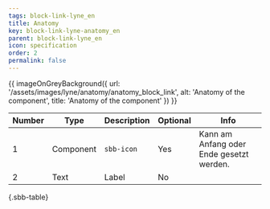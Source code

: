 ```yaml
---
tags: block-link-lyne_en
title: Anatomy
key: block-link-lyne-anatomy_en
parent: block-link-lyne_en
icon: specification
order: 2
permalink: false
---
```


{{ imageOnGreyBackground({
  url: '/assets/images/lyne/anatomy/anatomy_block_link',
  alt: 'Anatomy of the component',
  title: 'Anatomy of the component'
}) }}

<sbb-table-wrapper>

|Number|Type|Description|Optional|Info|
|------|---|------------|--------|-------|
|1|Component|`sbb-icon`|Yes|Kann am Anfang oder Ende gesetzt werden.|
|2|Text|Label|No||


{.sbb-table}

</sbb-table-wrapper>
